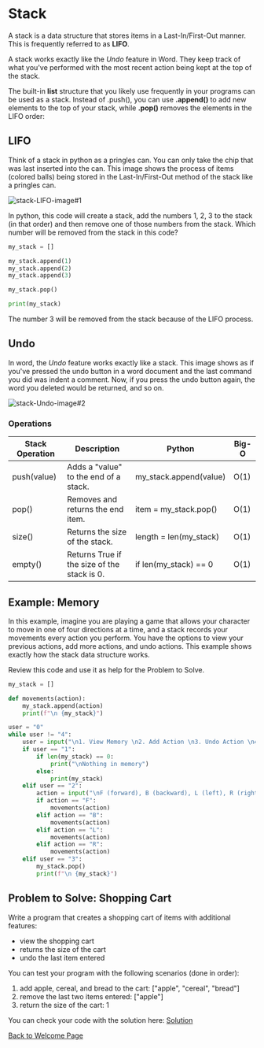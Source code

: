 # Stack

A stack is a data structure that stores items in a Last-In/First-Out manner. This is frequently referred to as **LIFO**. 

A stack works exactly like the *Undo* feature in Word. They keep track of what you've performed with the most recent action being kept at the top of the stack.

The built-in **list** structure that you likely use frequently in your programs can be used as a stack. Instead of .push(), you can use **.append()** to add new elements to the top of your stack, while **.pop()** removes the elements in the LIFO order:

## LIFO

Think of a stack in python as a pringles can. You can only take the chip that was last inserted into the can. This image shows the process of items (colored balls) being stored in the Last-In/First-Out method of the stack like a pringles can.

![stack-LIFO-image#1](https://user-images.githubusercontent.com/77080668/159053784-22f92d19-d8cc-46b8-84e2-d08d5b895849.jpeg)

In python, this code will create a stack, add the numbers 1, 2, 3 to the stack (in that order) and then remove one of those numbers from the stack. Which number will be removed from the stack in this code?
```python
my_stack = []

my_stack.append(1)
my_stack.append(2)
my_stack.append(3)

my_stack.pop()

print(my_stack)
```

The number 3 will be removed from the stack because of the LIFO process.

## Undo

In word, the *Undo* feature works exactly like a stack. This image shows as if you've pressed the undo button in a word document and the last command you did was indent a comment. Now, if you press the undo button again, the word you deleted would be returned, and so on.

![stack-Undo-image#2](https://user-images.githubusercontent.com/77080668/159061344-ef21cf40-5e74-4ef1-b443-1c2ace8afb98.png)

### Operations
| Stack Operation | Description                                 | Python                 | Big-O |
|-----------------|---------------------------------------------|------------------------|-------|
| push(value)     | Adds a "value" to the end of a stack.       | my_stack.append(value) | O(1)  |
| pop()           | Removes and returns the end item.           | item = my_stack.pop()  | O(1)  |
| size()          | Returns the size of the stack.              | length = len(my_stack) | O(1)  |
| empty()         | Returns True if the size of the stack is 0. | if len(my_stack) == 0  | O(1)  |

## Example: Memory

In this example, imagine you are playing a game that allows your character to move in one of four directions at a time, and a stack records your movements every action you perform. You have the options to view your previous actions, add more actions, and undo actions. This example shows exactly how the stack data structure works.

Review this code and use it as help for the Problem to Solve.

```python
my_stack = []

def movements(action):
    my_stack.append(action)
    print(f"\n {my_stack}")

user = "0"
while user != "4":
    user = input("\n1. View Memory \n2. Add Action \n3. Undo Action \n4. Quit \nPlease enter a number: ")
    if user == "1":
        if len(my_stack) == 0:
            print("\nNothing in memory")
        else:
            print(my_stack)
    elif user == "2":
        action = input("\nF (forward), B (backward), L (left), R (right): ")
        if action == "F":
            movements(action)
        elif action == "B":
            movements(action)
        elif action == "L":
            movements(action)
        elif action == "R":
            movements(action)
    elif user == "3":
        my_stack.pop()
        print(f"\n {my_stack}")
```

## Problem to Solve: Shopping Cart

Write a program that creates a shopping cart of items with additional features:

- view the shopping cart
- returns the size of the cart
- undo the last item entered

You can test your program with the following scenarios (done in order):

1. add apple, cereal, and bread to the cart: ["apple", "cereal", "bread"]
2. remove the last two items entered: ["apple"]
3. return the size of the cart: 1

You can check your code with the solution here: [Solution](https://github.com/Kyle5150/cse212-final-project/blob/main/Python_Files.md#stack-problem-shopping-cart)

[Back to Welcome Page](https://github.com/Kyle5150/cse212-final-project/blob/main/0-welcome.md)
